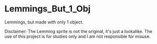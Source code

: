 # Lemmings_But_1_Obj
Lemmings, but made with only 1 object.

Disclaimer: The Lemming sprite is not the original, it's just a lookalike. The use of this project is for studies only and I am not responsible for misuse.
